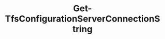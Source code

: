 ﻿---
title: Get-TfsConfigurationServerConnectionString
breadcrumbs: [ "Admin" ]
parent: "Admin"
description: "Gets the configuration server database connection string."
remarks: 
parameterSets: 
  "_All_": [ ComputerName, Credential, Session, Version ] 
  "Use computer name":  
    ComputerName: 
      type: "string"  
    Credential: 
      type: "PSCredential"  
    Version: 
      type: "int"  
  "Use session":  
    Session: 
      type: "PSSession"  
      required: true  
    Credential: 
      type: "PSCredential"  
    Version: 
      type: "int" 
parameters: 
  - name: "ComputerName" 
    description: "Specifies the name of a Team Foundation Server application tier from which to retrieve the connection string." 
    globbing: false 
    type: "string" 
    defaultValue: "localhost" 
  - name: "Session" 
    description: "The machine name of the server where the TFS component is installed. It must be properly configured for PowerShell Remoting in case it's a remote machine. Optionally, a System.Management.Automation.Runspaces.PSSession object pointing to a previously opened PowerShell Remote session can be provided instead. When omitted, defaults to the local machine where the script is being run" 
    required: true 
    globbing: false 
    type: "PSSession" 
  - name: "Version" 
    description: "The TFS version number, represented by the year in its name. For e.g. TFS 2015, use \"2015\". When omitted, will default to the newest installed version of TFS / Azure DevOps Server" 
    globbing: false 
    type: "int" 
    defaultValue: "0" 
  - name: "Credential" 
    description: "The user credentials to be used to access a remote machine. Those credentials must have the required permission to execute a PowerShell Remote session on that computer." 
    globbing: false 
    type: "PSCredential" 
    defaultValue: "System.Management.Automation.PSCredential"
inputs: 
outputs: 
  - type: "System.String" 
    description: 
notes: 
relatedLinks: 
  - text: "Online Version:" 
    uri: "https://tfscmdlets.dev/Cmdlets/Admin/Get-TfsConfigurationServerConnectionString" 
  - text: "Online version:" 
    uri: "https://tfscmdlets.dev/admin/get-tfsconfigurationserverconnectionstring/" 
  - text: "Get-TfsInstallationPath" 
    uri: 
aliases: 
examples: 
---
